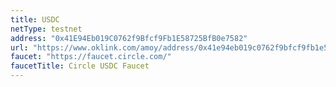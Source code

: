 ```yaml
---
title: USDC
netType: testnet
address: "0x41E94Eb019C0762f9Bfcf9Fb1E58725BfB0e7582"
url: "https://www.oklink.com/amoy/address/0x41e94eb019c0762f9bfcf9fb1e58725bfb0e7582"
faucet: "https://faucet.circle.com/"
faucetTitle: Circle USDC Faucet
---
```

